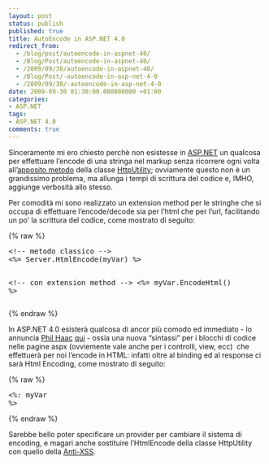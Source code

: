 ```yaml
---
layout: post
status: publish
published: true
title: AutoEncode in ASP.NET 4.0
redirect_from: 
  - /blog/post/autoencode-in-aspnet-40/
  - /Blog/Post/autoencode-in-aspnet-40/
  - /2009/09/30/autoencode-in-aspnet-40/
  - /Blog/Post/-autoencode-in-asp-net-4-0
  - /2009/09/30/-autoencode-in-asp-net-4-0
date: 2009-09-30 01:30:00.000000000 +01:00
categories:
- ASP.NET
tags:
- ASP.NET 4.0
comments: true
---
```

<p>Sinceramente mi ero chiesto perchè non esistesse in <a href="http://www.asp.net" rel="nofollow" target="_blank">ASP.NET</a> un qualcosa per effettuare l’encode di una stringa nel markup senza ricorrere ogni volta all’<a title="HttpUtility HtmlEncode Method" href="http://msdn.microsoft.com/en-us/library/system.web.httputility.htmlencode.aspx" rel="nofollow" target="_blank">apposito metodo</a> della classe <a title="HttpUtility Calss" href="http://msdn.microsoft.com/en-us/library/system.web.httputility.aspx" rel="nofollow" target="_blank">HttpUtility</a>; ovviamente questo non è un grandissimo problema, ma allunga i tempi di scrittura del codice e, IMHO, aggiunge verbosità allo stesso.</p>  <p>Per comodità mi sono realizzato un extension method per le stringhe che si occupa di effettuare l’encode/decode sia per l’html che per l’url, facilitando un po’ la scrittura del codice, come mostrato di seguito:</p>  {% raw %}<pre class="brush: xml; ruler: true;">&lt;!-- metodo classico --&gt;
&lt;%= Server.HtmlEncode(myVar) %&gt;

&lt;!-- con extension method --&gt;
&lt;%= myVar.EncodeHtml() %&gt;</pre>{% endraw %}

<p>In ASP.NET 4.0 esisterà qualcosa di ancor più comodo ed immediato - lo annuncia <a title="Phil Haac" href="http://www.haacked.com/" rel="nofollow" target="_blank">Phil Haac</a> <a title="Html encoding code nuggets" href="http://haacked.com/archive/2009/09/25/html-encoding-code-nuggets.aspx" rel="nofollow" target="_blank">qui</a> - ossia una nuova “sintassi” per i blocchi di codice nelle pagine aspx (ovviemente vale anche per i controlli, view, ecc)&#160; che effettuerà per noi l’encode in HTML: infatti oltre al binding ed al response ci sarà Html Encoding, come mostrato di seguito:</p>

{% raw %}<pre class="brush: xml; ruler: true;">&lt;%: myVar %&gt;</pre>{% endraw %}

<p>Sarebbe bello poter specificare un provider per cambiare il sistema di encoding, e magari anche sostituire l’HtmlEncode della classe HttpUtility con quello della <a title="XSS Cross Site Scripting" href="http://imperugo.tostring.it/Tags/Archive/XSS+Cross+Site+Scripting" target="_blank">Anti-XSS</a>.</p>
